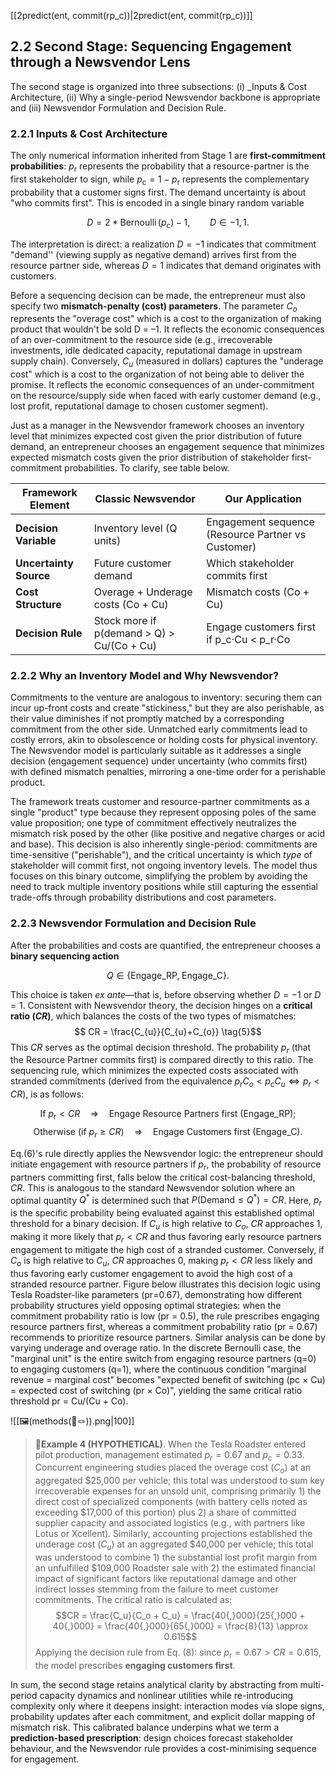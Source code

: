 [[2predict(ent, commit(rp_c))|2predict(ent, commit(rp_c))]]
## 2.2 Second Stage: Sequencing Engagement through a Newsvendor Lens

The second stage is organized into three subsections: (i) _Inputs & Cost Architecture, (ii)  Why a single-period Newsvendor backbone is appropriate and (iii) Newsvendor Formulation and Decision Rule.
### 2.2.1 Inputs & Cost Architecture

The only numerical information inherited from Stage 1 are **first-commitment probabilities**: $p_{\mathrm r}$ represents the probability that a resource-partner is the first stakeholder to sign, while $p_{\mathrm c}=1-p_{\mathrm r}$ represents the complementary probability that a customer signs first. The demand uncertainty is about "who commits first". This is encoded in a single binary random variable

$$ D = 2*\operatorname{Bernoulli}(p_{\mathrm c})-1, \qquad D\in{-1,1}. \tag{3} $$

The interpretation is direct: a realization $D=-1$ indicates that commitment "demand'' (viewing supply as negative demand) arrives first from the resource partner side, whereas $D=1$ indicates that demand originates with customers. 

Before a sequencing decision can be made, the entrepreneur must also specify two **mismatch-penalty (cost) parameters**. The parameter $C_{o}$ represents the "overage cost" which is a cost to the organization of making product that wouldn't be sold D = –1. It reflects the economic consequences of an over-commitment to the resource side (e.g., irrecoverable investments, idle dedicated capacity, reputational damage in upstream supply chain). Conversely, $C_{u}$ (measured in dollars) captures the "underage cost" which is a cost to the organization of not being able to deliver the promise.  It reflects the economic consequences of an under-commitment on the resource/supply side when faced with early customer demand (e.g., lost profit, reputational damage to chosen customer segment).

Just as a manager in the Newsvendor framework chooses an inventory level that minimizes expected cost given the prior distribution of future demand, an entrepreneur chooses an engagement sequence that minimizes expected mismatch costs given the prior distribution of stakeholder first-commitment probabilities. To clarify, see table below. 

| **Framework Element**  | **Classic Newsvendor**                     | **Our Application**                                |
| ---------------------- | ------------------------------------------ | -------------------------------------------------- |
| **Decision Variable**  | Inventory level (Q units)                  | Engagement sequence (Resource Partner vs Customer) |
| **Uncertainty Source** | Future customer demand                     | Which stakeholder commits first                    |
| **Cost Structure**     | Overage + Underage costs (Co + Cu)         | Mismatch costs (Co + Cu)                           |
| **Decision Rule**      | Stock more if p(demand > Q) > Cu/(Co + Cu) | Engage customers first if p_c·Cu < p_r·Co          |

### 2.2.2 Why an Inventory Model and Why Newsvendor?

Commitments to the venture are analogous to inventory: securing them can incur up-front costs and create "stickiness," but they are also perishable, as their value diminishes if not promptly matched by a corresponding commitment from the other side. Unmatched early commitments lead to costly errors, akin to obsolescence or holding costs for physical inventory. The Newsvendor model is particularly suitable as it addresses a single decision (engagement sequence) under uncertainty (who commits first) with defined mismatch penalties, mirroring a one-time order for a perishable product.

The framework treats customer and resource-partner commitments as a single "product" type because they represent opposing poles of the same value proposition; one type of commitment effectively neutralizes the mismatch risk posed by the other (like positive and negative charges or acid and base). This decision is also inherently single-period: commitments are time-sensitive ("perishable"), and the critical uncertainty is which _type_ of stakeholder will commit first, not ongoing inventory levels. The model thus focuses on this binary outcome, simplifying the problem by avoiding the need to track multiple inventory positions while still capturing the essential trade-offs through probability distributions and cost parameters.

### 2.2.3 Newsvendor Formulation and Decision Rule

After the probabilities and costs are quantified, the entrepreneur chooses a **binary sequencing action**

$$Q \in \{\text{Engage\_RP},\; \text{Engage\_C}\}. \tag{4}$$

This choice is taken _ex ante_—that is, before observing whether $D=-1$ or $D=1$. Consistent with Newsvendor theory, the decision hinges on a **critical ratio ($CR$)**, which balances the costs of the two types of mismatches:
$$ CR = \frac{C_{u}}{C_{u}+C_{o}} \tag{5}$$
This $CR$ serves as the optimal decision threshold. The probability $p_r$ (that the Resource Partner commits first) is compared directly to this ratio. The sequencing rule, which minimizes the expected costs associated with stranded commitments (derived from the equivalence $p_r C_o < p_{c} C_u \Leftrightarrow p_r < CR$), is as follows:

$$\text{If } p_{\mathrm r} < CR \quad\Longrightarrow\quad \text{Engage Resource Partners first (Engage\_RP)};$$
$$\text{Otherwise (if } p_{r} \ge CR) \quad\Longrightarrow\quad \text{Engage Customers first (Engage\_C)}. \tag{6}$$

Eq.(6)'s rule directly applies the Newsvendor logic: the entrepreneur should initiate engagement with resource partners if $p_r$, the probability of resource partners committing first, falls below the critical cost-balancing threshold, $CR$. This is analogous to the standard Newsvendor solution where an optimal quantity $Q^*$ is determined such that $P(\text{Demand} \le Q^*) = CR$. Here, $p_r$ is the specific probability being evaluated against this established optimal threshold for a binary decision. If $C_u$ is high relative to $C_o$, $CR$ approaches 1, making it more likely that $p_r < CR$ and thus favoring early resource partners engagement to mitigate the high cost of a stranded customer. Conversely, if $C_o$ is high relative to $C_u$, $CR$ approaches 0, making $p_r < CR$ less likely and thus favoring early customer engagement to avoid the high cost of a stranded resource partner. Figure below illustrates this decision logic using Tesla Roadster-like parameters (pr​=0.67), demonstrating how different probability structures yield opposing optimal strategies: when the commitment probability ratio is low (pr = 0.5), the rule prescribes engaging resource partners first, whereas a commitment probability ratio (pr = 0.67) recommends to prioritize resource partners. Similar analysis can be done by varying underage and overage ratio. In the discrete Bernoulli case, the "marginal unit" is the entire switch from engaging resource partners (q=0) to engaging customers (q=1), where the continuous condition "marginal revenue = marginal cost" becomes "expected benefit of switching (pc × Cu) = expected cost of switching (pr × Co)", yielding the same critical ratio threshold pr = Cu/(Cu + Co).

![[🖼️(methods(📜🪢)).png|100]]

> **🚗Example 4 (HYPOTHETICAL)**. When the Tesla Roadster entered pilot production, management estimated $p_{\mathrm r}=0.67$ and $p_{\mathrm c}=0.33$. Concurrent engineering studies placed the overage cost ($C_{o}$) at an aggregated \$25,000 per vehicle; this total was understood to sum key irrecoverable expenses for an unsold unit, comprising primarily 1) the direct cost of specialized components (with battery cells noted as exceeding \$17,000 of this portion) plus 2) a share of committed supplier capacity and associated logistics (e.g., with partners like Lotus or Xcellent). 
> Similarly, accounting projections established the underage cost ($C_{u}$) at an aggregated \$40,000 per vehicle; this total was understood to combine 1) the substantial lost profit margin from an unfulfilled \$109,000 Roadster sale with 2) the estimated financial impact of significant factors like reputational damage and other indirect losses stemming from the failure to meet customer commitments. The critical ratio is calculated as:
> $$CR = \frac{C_u}{C_o + C_u} = \frac{40{,}000}{25{,}000 + 40{,}000} = \frac{40{,}000}{65{,}000} = \frac{8}{13} \approx 0.615$$
> Applying the decision rule from Eq. (8): since $p_{\mathrm r} = 0.67 > CR = 0.615$, the model prescribes **engaging customers first**.

In sum, the second stage retains analytical clarity by abstracting from multi-period capacity dynamics and nonlinear utilities while re-introducing complexity only where it deepens insight: interaction modes via slope signs, probability updates after each commitment, and explicit dollar mapping of mismatch risk. This calibrated balance underpins what we term a **prediction-based prescription**: design choices forecast stakeholder behaviour, and the Newsvendor rule provides a cost-minimising sequence for engagement.
